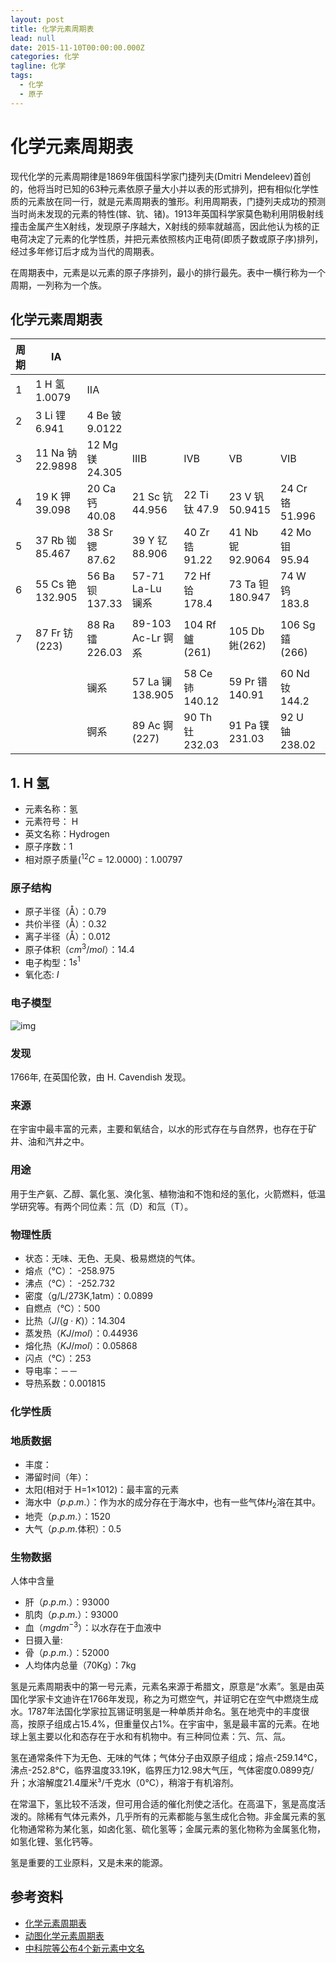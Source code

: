 ```yaml
---
layout: post
title: 化学元素周期表
lead: null
date: 2015-11-10T00:00:00.000Z
categories: 化学
tagline: 化学
tags:
  - 化学
  - 原子
---
```


# 化学元素周期表

现代化学的元素周期律是1869年俄国科学家门捷列夫(Dmitri Mendeleev)首创的，他将当时已知的63种元素依原子量大小并以表的形式排列，把有相似化学性质的元素放在同一行，就是元素周期表的雏形。利用周期表，门捷列夫成功的预测当时尚未发现的元素的特性(镓、钪、锗)。1913年英国科学家莫色勒利用阴极射线撞击金属产生X射线，发现原子序越大，X射线的频率就越高，因此他认为核的正电荷决定了元素的化学性质，并把元素依照核内正电荷(即质子数或原子序)排列，经过多年修订后才成为当代的周期表。

在周期表中，元素是以元素的原子序排列，最小的排行最先。表中一横行称为一个周期，一列称为一个族。

## 化学元素周期表

| 周期   | IA              |                |                 |                |                 |                 |                 |                 |                 |                |                 |                  |                 |                |                 |                |                |                  |
| ---- | --------------- | -------------- | --------------- | -------------- | --------------- | --------------- | --------------- | --------------- | --------------- | -------------- | --------------- | ---------------- | --------------- | -------------- | --------------- | -------------- | -------------- | ---------------- |
| 1    | 1 H 氢 1.0079    | IIA            |                 |                |                 |                 |                 |                 |                 |                |                 |                  | IIIA            | IVA            | VA              | VIA            | VIIA           | 2 He 氦  4.0026   |
| 2    | 3 Li 锂 6.941    | 4 Be 铍 9.0122  |                 |                |                 |                 |                 |                 |                 |                |                 |                  | 5 B 硼 10.811    | 6 C 碳 12.011   | 7 N 氮 14.007    | 8 O 氧 15.999   | 9 F 氟 18.998   | 10 Ne 氖 20.1797  |
| 3    | 11 Na 钠 22.9898 | 12 Mg 镁 24.305 | IIIB            | IVB            | VB              | VIB             | VIIB            |                 | VIII            |                | IB              | IIB              | 13 Al 铝 26.982  | 14 Si 硅 28.085 | 15 P 磷 30.974   | 16 S 硫 32.06   | 17 Cl 氯 35.453 | 18 Ar 氩 39.948   |
| 4    | 19 K 钾 39.098   | 20 Ca 钙 40.08  | 21 Sc 钪 44.956  | 22 Ti 钛 47.9   | 23 V 钒 50.9415  | 24 Cr 铬 51.996  | 25 Mn 锰 54.938  | 26 Fe 铁 55.84   | 27 Co 钴 58.9332 | 28 Ni 镍 58.69  | 29 Cu 铜 63.54   | 30 Zn 锌 65.38    | 31 Ga 镓 69.72   | 32 Ge 锗 72.59  | 33 As 砷 74.9216 | 34 Se 硒 78.9   | 35 Br 溴 79.904 | 36  Kr  氪 83.80  |
| 5    | 37 Rb 铷 85.467  | 38 Sr 锶 87.62  | 39 Y 钇 88.906   | 40 Zr 锆 91.22  | 41 Nb 铌 92.9064 | 42 Mo 钼 95.94   | 43 Tc 锝 99      | 44 Ru 钌 101.07  | 45 Rh 铑 102.906 | 46 Pd 钯 106.42 | 47 Ag 银 107.868 | 48 Cd 镉 112.41   | 49 In 铟 114.82  | 50 Sn 锡 118.6  | 51 Sb 锑 121.7   | 52 Te 碲 127.6  | 53 I 碘 126.905 | 54 Xe 氙 131.29   |
| 6    | 55 Cs 铯 132.905 | 56 Ba 钡 137.33 | 57-71 La-Lu 镧系  | 72 Hf 铪 178.4  | 73 Ta 钽 180.947 | 74 W 钨 183.8    | 75 Re 铼 186.207 | 76 Os 锇 190.2   | 77 Ir 铱 192.2   | 78 Pt 铂 195.08 | 79 Au 金 196.967 | 80 Hg 汞 200.5    | 81 Tl 铊 204.3   | 82 Pb 铅 207.2  | 83 Bi 铋 208.98  | 84 Po 钋 (209)  | 85 At 砹 (210)  | 86 Rn 氡 222.0176 |
| 7    | 87 Fr 钫 (223)   | 88 Ra 镭 226.03 | 89-103 Ac-Lr 锕系 | 104 Rf 鑪 (261) | 105 Db 𨧀(262)  | 106 Sg 𨭎 (266) | 107 Bh 𨨏 (264) | 108 Hs 𨭆 (269) | 109 Mt 䥑 (268)  | 110 Ds 鐽 (271) | 111 Rg 錀 (272)  | 112 Cn Uub (285) | 113 Uut 鉨 (284) | 114 Uuq (289)  | 115 Uup 镆(288)  | 116 Uuh (292)  | 117 Uus        | 118 Uuo          |
|      |                 | 镧系             | 57 La 镧 138.905 | 58 Ce 铈 140.12 | 59 Pr 镨 140.91  | 60 Nd 钕 144.2   | 61 Pm 钷 147     | 62 Sm 钐 150.4   | 63 Eu 铕 151.96  | 64 Gd 钆 157.25 | 65 Tb 铽 158.93  | 66 Dy 镝 162.5    | 67 Ho 钬 164.93  | 68 Er 铒 167.2  | 69 Tm 铥 168.934 | 70 Yb 镱 173.0  | 71 Lu 镥 174.96 |                  |
|      |                 | 锕系             | 89 Ac 锕 (227)   | 90 Th 钍 232.03 | 91 Pa 镤 231.03  | 92 U 铀 238.02   | 93 Np 镎 237.04  | 94 Pu 钚 (244)   | 95 Am 镅 (243)   | 96 Cm 锔 (247)  | 97 Bk 锫 (247)   | 98 Cf 锎 (251)    | 99 Es 锿 (254)   | 100 Fm 镄 (257) | 101 Md 钔 (258)  | 102 No 锘 (259) | 103 Lr 铹 (260) |                  |

## 1. H 氢

- 元素名称：氢
- 元素符号： H
- 英文名称：Hydrogen
- 原子序数：1
- 相对原子质量($^{12}C$ = 12.0000)：1.00797
### 原子结构

- 原子半径（Å）：0.79
- 共价半径（Å）：0.32
- 离子半径（Å）：0.012
- 原子体积（$cm^3/mol$）：14.4
- 电子构型：$1s^1$
- 氧化态: $I$
### 电子模型

![img](http://www.zdic.net/appendix/Elements/E-images/H.gif)
### 发现
1766年, 在英国伦敦，由 H. Cavendish 发现。
### 来源
在宇宙中最丰富的元素，主要和氧结合，以水的形式存在与自然界，也存在于矿井、油和汽井之中。
### 用途
用于生产氨、乙醇、氯化氢、溴化氢、植物油和不饱和烃的氢化，火箭燃料，低温学研究等。有两个同位素：氘（D）和氚（T）。
### 物理性质
- 状态：无味、无色、无臭、极易燃烧的气体。
- 熔点（℃）： -258.975
- 沸点（℃）： -252.732
- 密度（g/L/273K,1atm）：0.0899
- 自燃点（℃）：500
- 比热（$J/(g \cdot K)$）：14.304
- 蒸发热（$KJ/mol$）：0.44936
- 熔化热（$KJ/mol$）：0.05868
- 闪点（℃）：253
- 导电率：－－
- 导热系数：0.001815 
### 化学性质

### 地质数据
- 丰度：
- 滞留时间（年）：
- 太阳(相对于 H=1×1012)：最丰富的元素
- 海水中（$p.p.m.$）：作为水的成分存在于海水中，也有一些气体$H_2$溶在其中。
- 地壳（$p.p.m.$）：1520       
- 大气（$p.p.m.$体积）：0.5
### 生物数据

人体中含量
- 肝（$p.p.m.$）：93000
- 肌肉（$p.p.m.$）：93000
- 血（$mg dm^{-3}$）：以水存在于血液中
- 日摄入量: 
- 骨（$p.p.m.$）：52000
- 人均体内总量（70Kg）：7kg

氢是元素周期表中的第一号元素，元素名来源于希腊文，原意是“水素”。氢是由英国化学家卡文迪许在1766年发现，称之为可燃空气，并证明它在空气中燃烧生成水。1787年法国化学家拉瓦锡证明氢是一种单质并命名。氢在地壳中的丰度很高，按原子组成占15.4%，但重量仅占1%。在宇宙中，氢是最丰富的元素。在地球上氢主要以化和态存在于水和有机物中。有三种同位素：氕、氘、氚。

氢在通常条件下为无色、无味的气体；气体分子由双原子组成；熔点-259.14°C，沸点-252.8°C，临界温度33.19K，临界压力12.98大气压，气体密度0.0899克/升；水溶解度21.4厘米³/千克水（0°C），稍溶于有机溶剂。

在常温下，氢比较不活泼，但可用合适的催化剂使之活化。在高温下，氢是高度活泼的。除稀有气体元素外，几乎所有的元素都能与氢生成化合物。非金属元素的氢化物通常称为某化氢，如卤化氢、硫化氢等；金属元素的氢化物称为金属氢化物，如氢化锂、氢化钙等。

氢是重要的工业原料，又是未来的能源。





## 参考资料

- [化学元素周期表](http://www.zdic.net/appendix/f7.htm)
- [动图化学元素周期表](http://elements.wlonk.com/ElementsTable.htm)
- [中科院等公布4个新元素中文名](http://news.sciencenet.cn/htmlnews/2017/5/375810.shtm)